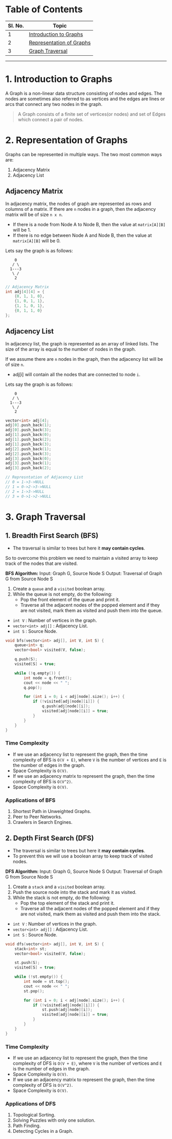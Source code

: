 # Table of Contents

| Sl. No. | Topic                                                   |
| ------- | ------------------------------------------------------- |
| 1       | [Introduction to Graphs](#1-introduction-to-graphs)     |
| 2       | [Representation of Graphs](#2-representation-of-graphs) |
| 3       | [Graph Traversal](#3-graph-traversal)                   |

---

# 1. Introduction to Graphs

A Graph is a non-linear data structure consisting of nodes and edges. The nodes are sometimes also referred to as vertices and the edges are lines or arcs that connect any two nodes in the graph.

> A Graph consists of a finite set of vertices(or nodes) and set of Edges which connect a pair of nodes.

# 2. Representation of Graphs

Graphs can be represented in multiple ways. The two most common ways are:

1. Adjacency Matrix
2. Adjacency List

## Adjacency Matrix

In adjacency matrix, the nodes of graph are represented as rows and columns of a matrix.
If there are `n` nodes in a graph, then the adjacency matrix will be of size `n x n`.

- If there is a node from Node A to Node B, then the value at `matrix[A][B]` will be 1.
- If there is no edge between Node A and Node B, then the value at `matrix[A][B]` will be 0.

Lets say the graph is as follows:

```
    0
   / \
  1---3
   \ /
    2
```

```cpp
// Adjacency Matrix
int adj[4][4] = {
    {0, 1, 1, 0},
    {1, 0, 1, 1},
    {1, 1, 0, 1},
    {0, 1, 1, 0}
};
```

## Adjacency List

In adjacency list, the graph is represented as an array of linked lists. The size of the array is equal to the number of nodes in the graph.

If we assume there are `n` nodes in the graph, then the adjacency list will be of size `n`.

- adj[i] will contain all the nodes that are connected to node `i`.

Lets say the graph is as follows:

```
    0
   / \
  1---3
   \ /
    2
```

```cpp
vector<int> adj[4];
adj[0].push_back(1);
adj[0].push_back(3);
adj[1].push_back(0);
adj[1].push_back(2);
adj[1].push_back(3);
adj[2].push_back(1);
adj[2].push_back(3);
adj[3].push_back(0);
adj[3].push_back(1);
adj[3].push_back(2);

// Represntation of Adjacency List
// 0 = 1->3->NULL
// 1 = 0->2->3->NULL
// 2 = 1->3->NULL
// 3 = 0->1->2->NULL
```

# 3. Graph Traversal

## 1. Breadth First Search (BFS)

- The traversal is similar to trees but here it **may contain cycles**.

So to overcome this problem we need to maintain a visited array to keep track of the nodes that are visited.

**BFS Algorithm:**
Input: Graph G, Source Node S
Output: Traversal of Graph G from Source Node S

1. Create a `queue` and a `visited` boolean array.
2. While the queue is not empty, do the following:
   - Pop the front element of the queue and print it.
   - Traverse all the adjacent nodes of the popped element and if they are not visited, mark them as visited and push them into the queue.

- `int V` : Number of vertices in the graph.
- `vector<int> adj[]` : Adjacency List.
- `int S` : Source Node.

```cpp
void bfs(vector<int> adj[], int V, int S) {
    queue<int> q;
    vector<bool> visited(V, false);

    q.push(S);
    visited[S] = true;

    while (!q.empty()) {
        int node = q.front();
        cout << node << " ";
        q.pop();

        for (int i = 0; i < adj[node].size(); i++) {
            if (!visited[adj[node][i]]) {
                q.push(adj[node][i]);
                visited[adj[node][i]] = true;
            }
        }
    }
}
```

### Time Complexity

- If we use an adjacency list to represent the graph, then the time complexity of BFS is `O(V + E)`, where `V` is the number of vertices and `E` is the number of edges in the graph.
- Space Complexity is `O(V)`.
- If we use an adjacency matrix to represent the graph, then the time complexity of BFS is `O(V^2)`.
- Space Complexity is `O(V)`.

### Applications of BFS

1. Shortest Path in Unweighted Graphs.
2. Peer to Peer Networks.
3. Crawlers in Search Engines.

## 2. Depth First Search (DFS)

- The traversal is similar to trees but here it **may contain cycles**.
- To prevent this we will use a boolean array to keep track of visited nodes.

**DFS Algorithm:**
Input: Graph G, Source Node S
Output: Traversal of Graph G from Source Node S

1. Create a `stack` and a `visited` boolean array.
2. Push the source node into the stack and mark it as visited.
3. While the stack is not empty, do the following:
   - Pop the top element of the stack and print it.
   - Traverse all the adjacent nodes of the popped element and if they are not visited, mark them as visited and push them into the stack.

- `int V` : Number of vertices in the graph.
- `vector<int> adj[]` : Adjacency List.
- `int S` : Source Node.

```cpp
void dfs(vector<int> adj[], int V, int S) {
    stack<int> st;
    vector<bool> visited(V, false);

    st.push(S);
    visited[S] = true;

    while (!st.empty()) {
        int node = st.top();
        cout << node << " ";
        st.pop();

        for (int i = 0; i < adj[node].size(); i++) {
            if (!visited[adj[node][i]]) {
                st.push(adj[node][i]);
                visited[adj[node][i]] = true;
            }
        }
    }
}
```

### Time Complexity

- If we use an adjacency list to represent the graph, then the time complexity of DFS is `O(V + E)`, where `V` is the number of vertices and `E` is the number of edges in the graph.
- Space Complexity is `O(V)`.
- If we use an adjacency matrix to represent the graph, then the time complexity of DFS is `O(V^2)`.
- Space Complexity is `O(V)`.

### Applications of DFS

1. Topological Sorting.
2. Solving Puzzles with only one solution.
3. Path Finding.
4. Detecting Cycles in a Graph.
